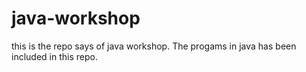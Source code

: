 # java-workshop
this is the repo says of java workshop. The progams in java has been included in this repo.
